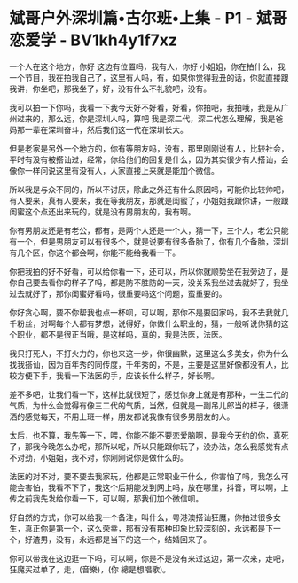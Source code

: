 # 斌哥户外深圳篇•古尔班•上集 - P1 - 斌哥恋爱学 - BV1kh4y1f7xz

一个人在这个地方，你好 这边有位置吗，我有人，你好 小姐姐，你在拍什么，我一个节目，我在拍我自己了，这里有人吗，有，如果你觉得我丑的话，你就直接跟我讲，你坐吧，那我坐了，好，没有什么不礼貌吧，没有。

我可以拍一下你吗，我看一下我今天好不好看，好看，你拍吧，我拍哦，我是从广州过来的，那么远，你是深圳人吗，算吧 我是深二代，深二代怎么理解，我是爸妈那一辈在深圳奋斗，然后我们这一代在深圳长大。

但是老家是另外一个地方的，你有等朋友吗，没有，那里刚刚说有人，比较社会，平时有没有被搭讪过，经常，你给他们的回复是什么，因为其实很少有人搭讪，会像你一样问说这里有没有人，人家直接上来就是能加个微信。

所以我是与众不同的，所以不讨厌，除此之外还有什么原因吗，可能你比较帅吧，有人要来，真有人要来，我在等我朋友，那就是闺蜜了，小姐姐我跟你讲，一般跟闺蜜这个点还出来玩的，就是没有男朋友的，我有啊。

你有男朋友还是有老公，都有，是两个人还是一个人，猜一下，三个人，老公只能有一个，但是男朋友可以有很多个，就是说要有很多备胎了，你有几个备胎，深圳有几个区，你这个都会啊，你能不能给我看一下。

你把我拍的好不好看，可以给你看一下，还可以，所以你就顺势坐在我旁边了，是你自己要去看你的样子了吗，都是防不胜防的一天，没关系我坐过去就好了，我坐过去就好了，那你闺蜜好看吗，很重要吗这个问题，蛮重要的。

你好贪心啊，要不你帮我也点一杯呗，可以啊，那你不是要回家吗，我不去我就几千粉丝，对啊每个人都有梦想，说得好，你做什么职业的，猜，一般听说你猜的这个职业，都不是很正当哦，是这样吗，真的，我是法医，法医。

我只打死人，不打火力的，你也来这一步，你很幽默，这里这么多美女，你为什么找我搭讪，因为百年秀的同传度，千年秀的，不是，主要是这里好像都没有人，比较方便下手，我看一下法医的手，应该长什么样子，好长啊。

差不多吧，让我们看一下，这样比就很短了，感觉你身上就是有那种，一生二代的气质，为什么会觉得有像三二代的气质，当然，但就是一副吊儿郎当的样子，很潇洒的感觉每天，不用上班一样，朋友都说我像有很多男朋友的人。

太后，也不算，我先等一下，喂，你能不能不要恋爱脑啊，是我今天约的你，真死了，那我今晚怎么办呢，那所以呢，所以只能跟你玩了，没办法，怎么我感觉有点不对劲，小姐姐，我不对，你刚刚说你是做什么的。

法医的对不对，要不要去我家玩，他都是正常职业干什么，你害怕了吗，我怎么可能会害怕，我看不下了，我这个后期能发到网上吗，放在哪里，抖音，可以啊，上传之前我先发给你看一下，可以啊，那我们加个微信呗。

好自然的方式，你可以给我一个备注，叫什么，粤港澳搭讪狂魔，你拍过很多女生，真正你是第一个，这么荣幸，那有没有那种印象比较深刻的，永远都是下一个，好渣男，没有，永远都是当下的这一个，结婚回来了。

你可以带我在这边逛一下吗，可以啊，你是不是没有来过这边，第一次来，走吧，狂魔买过单了，走，(音樂)，(你 總是想唱歌)。